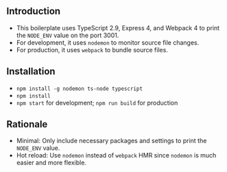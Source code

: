 ## Introduction

- This boilerplate uses TypeScript 2.9, Express 4, and Webpack 4
  to print the `NODE_ENV` value on the port 3001.
- For development, it uses `nodemon` to monitor source file changes.
- For production, it uses `webpack` to bundle source files.

## Installation

- `npm install -g nodemon ts-node typescript`
- `npm install`
- `npm start` for development; `npm run build` for production

## Rationale

- Minimal: Only include necessary packages and settings to print the `NODE_ENV` value.
- Hot reload: Use `nodemon` instead of `webpack` HMR since `nodemon` is much easier and more flexible.
